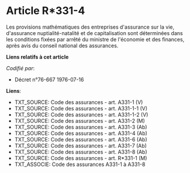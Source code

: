 # Article R*331-4

Les provisions mathématiques des entreprises d'assurance sur la vie, d'assurance nuptialité-natalité et de capitalisation
sont déterminées dans les conditions fixées par arrêté du ministre de l'économie et des finances, après avis du conseil
national des assurances.

**Liens relatifs à cet article**

_Codifié par_:

  - Décret n°76-667 1976-07-16

**Liens**:

  - TXT_SOURCE: Code des assurances - art. A331-1 (V)
  - TXT_SOURCE: Code des assurances - art. A331-1-1 (V)
  - TXT_SOURCE: Code des assurances - art. A331-1-2 (V)
  - TXT_SOURCE: Code des assurances - art. A331-2 (M)
  - TXT_SOURCE: Code des assurances - art. A331-3 (Ab)
  - TXT_SOURCE: Code des assurances - art. A331-4 (Ab)
  - TXT_SOURCE: Code des assurances - art. A331-6 (Ab)
  - TXT_SOURCE: Code des assurances - art. A331-7 (Ab)
  - TXT_SOURCE: Code des assurances - art. A331-8 (Ab)
  - TXT_SOURCE: Code des assurances - art. R*331-1 (M)
  - TXT_ASSOCIE: Code des assurances A331-1 à A331-8

